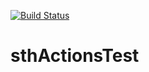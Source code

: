 [![Build Status](https://dev.azure.com/sethv/seth/_apis/build/status/sethvs.sthTest)](https://dev.azure.com/sethv/seth/_build/latest?definitionId=2)
# sthActionsTest